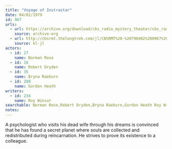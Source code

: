 ```yaml
---
title: "Voyage of Instrastar"
date: 04/02/1979
id: 967
urls: 
  - url: https://archive.org/download/cbs_radio_mystery_theater/cbs_radio_mystery_theater-0951-1000.zip/cbs_radio_mystery_theater-0951-1000%2Fcbsrmt_0967_voyage_to_intrastar.mp3
    source: archive-org
  - url: http://cbsrmt.thelongtrek.com/jl/CBSRMT%20-%20790402%200967%20Voyage%20To%20Intrastar_jl.mp3
    source: kl-jl
actors:  
  - id: 27
    name: Norman Rose  
  - id: 16
    name: Robert Dryden  
  - id: 35
    name: Bryna Raeburn  
  - id: 289
    name: Gordon Heath
writers:  
  - id: 234
    name: Roy Winsor
searchable: Norman Rose,Robert Dryden,Bryna Raeburn,Gordon Heath Roy Winsor
notes:  
---
```

A psychologist who visits his dead wife through his dreams is convinced that he has found a secret planet where souls are collected and redistributed during reincarnation. He strives to prove its existence to a colleague.